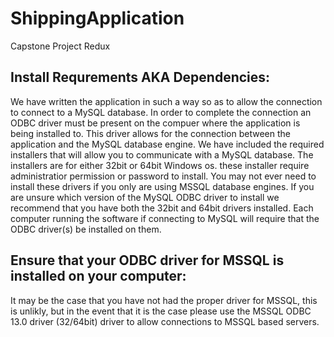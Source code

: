 # ShippingApplication
Capstone Project Redux

## Install Requrements AKA Dependencies:
We have written the application in such a way so as to allow the connection to connect to a MySQL database. In order to complete the connection an ODBC driver must be present on the compuer where the application is being installed to. This driver allows for the connection between the application and the MySQL database engine. We have included the required installers that will allow you to communicate with a MySQL database. The installers are for either 32bit or 64bit Windows os. these installer require administratior permission or password to install. You may not ever need to install these drivers if you only are using MSSQL database engines. If you are unsure which version of the MySQL ODBC driver to install we recommend that you have both the 32bit and 64bit drivers installed.
Each computer running the software if connecting to MySQL will require that the ODBC driver(s) be installed on them.

## Ensure that your ODBC driver for MSSQL is installed on your computer:
It may be the case that you have not had the proper driver for MSSQL, this is unlikly, but in the event that it is the case please use the MSSQL ODBC 13.0 driver (32/64bit) driver to allow connections to MSSQL based servers.
